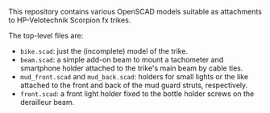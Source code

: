 This repository contains various OpenSCAD models suitable as attachments to HP-Velotechnik Scorpion fx trikes.

The top-level files are:

- `bike.scad`: just the (incomplete) model of the trike.
- `beam.scad`: a simple add-on beam to mount a tachometer and smartphone holder attached to the trike's main beam by cable ties.
- `mud_front.scad` and `mud_back.scad`: holders for small lights or the like attached to the front and back of the mud guard struts, respectively.
- `front.scad`: a front light holder fixed to the bottle holder screws on the derailleur beam.
